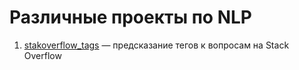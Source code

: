 # Различные проекты по NLP
1. [stakoverflow_tags](https://www.coursera.org/learn/language-processing) — предсказание тегов к вопросам на Stack Overflow
